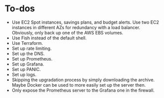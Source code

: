 # To-dos

- Use EC2 Spot instances, savings plans, and budget alerts. Use two EC2 instances in different AZs for redundancy with a load balancer. Obviously, only back up one of the AWS EBS volumes.
- Use Fish instead of the default shell.
- Use Terraform.
- Set up rate limiting.
- Set up the DNS.
- Set up Prometheus.
- Set up Grafana.
- Set up PANIC.
- Set up logs.
- Skipping the upgradation process by simply downloading the archive. Maybe Docker can be used to more easily set up the server then.
- Only expose the Prometheus server to the Grafana one in the firewall.
